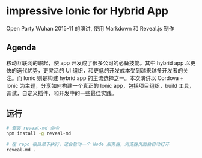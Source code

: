 # impressive Ionic for Hybrid App

Open Party Wuhan 2015-11 的演讲, 使用 Markdown 和 Reveal.js 制作

## Agenda

移动互联网的崛起，使 app 开发成了很多公司的必备技能。其中 hybrid app 以更快的迭代优势，更灵活的 UI 组织，和更低的开发成本受到越来越多开发者的关注。而 Ionic 则是构建 hybrid app 的主流选择之一。本次演讲以 Cordova + Ionic 为主题，分享如何构建一个真正的 Ionic app，包括项目组织，build 工具，调试，自定义插件，和开发中的一些最佳实践。

## 运行

```bash
# 安装 reveal-md 命令
npm install -g reveal-md

# 在 repo 根目录下执行，这会启动一个 Node 服务器，浏览器页面会自动打开
reveal-md .
```
